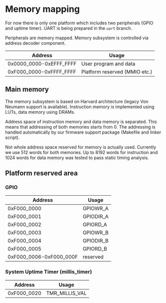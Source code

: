 # Memory mapping
For now there is only one platform which includes two peripherals (GPIO and uptime timer). UART is being prepared in the `uart` branch.

Peripherals are memory mapped. Memory subsystem is controlled via address decoder component.

| Address | Usage |
|---------|-------|
| 0x0000_0000-0xEFFF_FFFF | User program and data |
| 0xF000_0000-0xFFFF_FFFF | Platform reserved (MMIO etc.) |

## Main memory
The memory subsystem is based on Harvard architecture (legacy Von Neumann support is available). Instruction memory is implemented using LUTs, data memory using DRAMs.

Address space of instruction memory and data memory is separated. This means that addressing of both memories starts from 0. The addressing is handled automatically by our firmware support package (Makefile and linker script).

Not whole address space reserved for memory is actually used. Currently we use 512 words for both memories. Up to 8192 words for instruction and 1024 words for data memory was tested to pass static timing analysis.

## Platform reserved area
### GPIO
| Address | Usage |
|---------|-------|
| 0xF000_0000 | GPIOWR_A   |
| 0xF000_0001 | GPIODIR_A  |
| 0xF000_0002 | GPIORD_A   |
| 0xF000_0003 | GPIOWR_B   |
| 0xF000_0004 | GPIODIR_B  |
| 0xF000_0005 | GPIORD_B   |
| 0xF000_0006-0xF000_000F | reserved |

### System Uptime Timer (millis_timer)
| Address | Usage |
|---------|-------|
| 0xF000_0020 | TMR_MILLIS_VAL |
